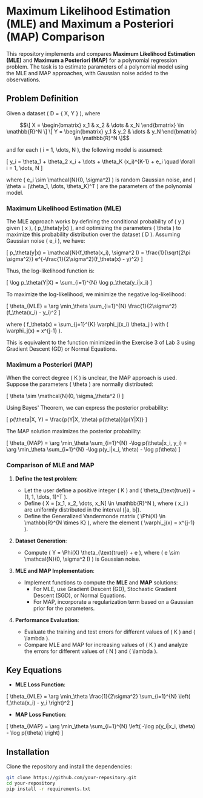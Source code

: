 # Maximum Likelihood Estimation (MLE) and Maximum a Posteriori (MAP) Comparison

This repository implements and compares **Maximum Likelihood Estimation (MLE)** and **Maximum a Posteriori (MAP)** for a polynomial regression problem. The task is to estimate parameters of a polynomial model using the MLE and MAP approaches, with Gaussian noise added to the observations.

## Problem Definition

Given a dataset \( D = \{ X, Y \} \), where

$$\[
X = \begin{bmatrix} x_1 & x_2 & \dots & x_N \end{bmatrix} \in \mathbb{R}^N
\]
\[
Y = \begin{bmatrix} y_1 & y_2 & \dots & y_N \end{bmatrix} \in \mathbb{R}^N
\]$$

and for each \( i = 1, \dots, N \), the following model is assumed:

\[
y_i = \theta_1 + \theta_2 x_i + \dots + \theta_K (x_i)^{K-1} + e_i \quad \forall i = 1, \dots, N
\]

where \( e_i \sim \mathcal{N}(0, \sigma^2) \) is random Gaussian noise, and \( \theta = (\theta_1, \dots, \theta_K)^T \) are the parameters of the polynomial model.

### Maximum Likelihood Estimation (MLE)

The MLE approach works by defining the conditional probability of \( y \) given \( x \), \( p_\theta(y|x) \), and optimizing the parameters \( \theta \) to maximize this probability distribution over the dataset \( D \). Assuming Gaussian noise \( e_i \), we have:

\[
p_\theta(y|x) = \mathcal{N}(f_\theta(x_i), \sigma^2 I) = \frac{1}{\sqrt{2\pi \sigma^2}} e^{-\frac{1}{2\sigma^2}(f_\theta(x) - y)^2}
\]

Thus, the log-likelihood function is:

\[
\log p_\theta(Y|X) = \sum_{i=1}^{N} \log p_\theta(y_i|x_i)
\]

To maximize the log-likelihood, we minimize the negative log-likelihood:

\[
\theta_{MLE} = \arg \min_\theta \sum_{i=1}^{N} \frac{1}{2\sigma^2} (f_\theta(x_i) - y_i)^2
\]

where \( f_\theta(x) = \sum_{j=1}^{K} \varphi_j(x_i) \theta_j \) with \( \varphi_j(x) = x^{j-1} \).

This is equivalent to the function minimized in the Exercise 3 of Lab 3 using Gradient Descent (GD) or Normal Equations.

### Maximum a Posteriori (MAP)

When the correct degree \( K \) is unclear, the MAP approach is used. Suppose the parameters \( \theta \) are normally distributed:

\[
\theta \sim \mathcal{N}(0, \sigma_\theta^2 I)
\]

Using Bayes' Theorem, we can express the posterior probability:

\[
p(\theta|X, Y) = \frac{p(Y|X, \theta) p(\theta)}{p(Y|X)}
\]

The MAP solution maximizes the posterior probability:

\[
\theta_{MAP} = \arg \min_\theta \sum_{i=1}^{N} -\log p(\theta|x_i, y_i) = \arg \min_\theta \sum_{i=1}^{N} -\log p(y_i|x_i, \theta) - \log p(\theta)
\]

### Comparison of MLE and MAP

1. **Define the test problem**:
   - Let the user define a positive integer \( K \) and \( \theta_{\text{true}} = (1, 1, \dots, 1)^T \).
   - Define \( X = [x_1, x_2, \dots, x_N] \in \mathbb{R}^N \), where \( x_i \) are uniformly distributed in the interval \([a, b]\).
   - Define the Generalized Vandermonde matrix \( \Phi(X) \in \mathbb{R}^{N \times K} \), where the element \( \varphi_j(x) = x^{j-1} \).

2. **Dataset Generation**:
   - Compute \( Y = \Phi(X) \theta_{\text{true}} + e \), where \( e \sim \mathcal{N}(0, \sigma^2 I) \) is Gaussian noise.

3. **MLE and MAP Implementation**:
   - Implement functions to compute the **MLE** and **MAP** solutions:
     - For MLE, use Gradient Descent (GD), Stochastic Gradient Descent (SGD), or Normal Equations.
     - For MAP, incorporate a regularization term based on a Gaussian prior for the parameters.

4. **Performance Evaluation**:
   - Evaluate the training and test errors for different values of \( K \) and \( \lambda \).
   - Compare MLE and MAP for increasing values of \( K \) and analyze the errors for different values of \( N \) and \( \lambda \).

## Key Equations

- **MLE Loss Function**:

\[
\theta_{MLE} = \arg \min_\theta \frac{1}{2\sigma^2} \sum_{i=1}^{N} \left( f_\theta(x_i) - y_i \right)^2
\]

- **MAP Loss Function**:

\[
\theta_{MAP} = \arg \min_\theta \sum_{i=1}^{N} \left( -\log p(y_i|x_i, \theta) - \log p(\theta) \right)
\]

## Installation

Clone the repository and install the dependencies:

```bash
git clone https://github.com/your-repository.git
cd your-repository
pip install -r requirements.txt
